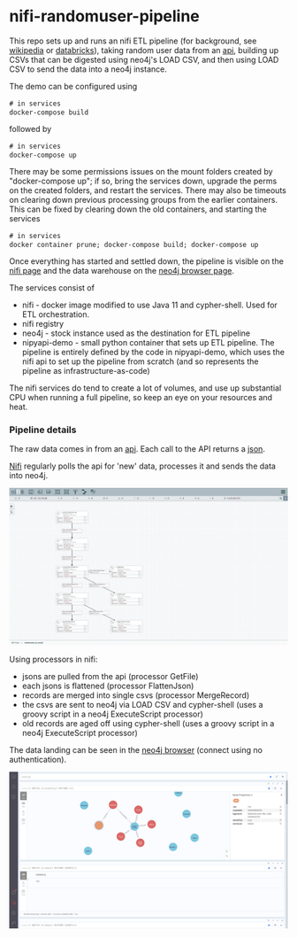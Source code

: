 # nifi-randomuser-pipeline
This repo sets up and runs an nifi ETL pipeline (for background, see [wikipedia](https://en.wikipedia.org/wiki/Extract,_transform,_load) or [databricks](https://databricks.com/glossary/extract-transform-load)), taking random user data from an [api](https://randomuser.me/api/), building up CSVs that can be digested using neo4j's LOAD CSV, and then using LOAD CSV to send the data into a neo4j instance.

The demo can be configured using
```
# in services
docker-compose build
```
followed by
```
# in services
docker-compose up
```
There may be some permissions issues on the mount folders created by "docker-compose up"; if so, bring the services down, upgrade the perms on the created folders, and restart the services. There may also be timeouts on clearing down previous processing groups from the earlier containers. This can be fixed by clearing down the old containers, and starting the services
```
# in services
docker container prune; docker-compose build; docker-compose up
```

Once everything has started and settled down, the pipeline is visible on the [nifi page](http://localhost:8091/nifi) and the data warehouse on the [neo4j browser page](http://localhost:7474).

The services consist of
- nifi - docker image modified to use Java 11 and cypher-shell. Used for ETL orchestration.
- nifi registry
- neo4j - stock instance used as the destination for ETL pipeline
- nipyapi-demo - small python container that sets up ETL pipeline. The pipeline is entirely defined by the code in nipyapi-demo, which uses the nifi api to set up the pipeline from scratch (and so represents the pipeline as infrastructure-as-code)

The nifi services do tend to create a lot of volumes, and use up substantial CPU when running a full pipeline, so keep an eye on your resources and heat.

### Pipeline details

The raw data comes in from an [api](https://randomuser.me/api/). Each call to the API returns a [json](docs/randomuser-example.json).

[Nifi](http://localhost:8091/nifi) regularly polls the api for 'new' data, processes it and sends the data into neo4j.

![image info](docs/nifi.jpg)

Using processors in nifi:
- jsons are pulled from the api (processor GetFile)
- each jsons is flattened (processor FlattenJson)
- records are merged into single csvs (processor MergeRecord)
- the csvs are sent to neo4j via LOAD CSV and cypher-shell (uses a groovy script in a neo4j ExecuteScript processor)
- old records are aged off using cypher-shell (uses a groovy script in a neo4j ExecuteScript processor)

The data landing can be seen in the [neo4j browser](http://localhost:7474) (connect using no authentication).

![image info](docs/neo4j_browser.jpg)
